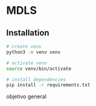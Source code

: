 # MDLS

## Installation

```bash
# create venv
python3 -m venv venv

# activate venv
source venv/bin/activate

# install dependencies
pip install -r requirements.txt
```



objetivo general

